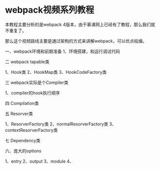 # webpack视频系列教程

本教程主要分析的是webpack 4版本，由于慕课网上已经有了教程，那么我们就不重复了。

那么这个视频路线主要是通过架构的方式来讲解webpack，可以优点枯燥。

一、webpack环境和前期准备
1、环境搭建，和运行调试代码

二 webpack tapable类

1、Hook类
2、HookMap类
3、HookCodeFactory类

三 webpack实际是个Compiler类

1、compiler的hook执行顺序

四 Compilation类

五 Resorver类

1、ResorverFactory类
2、normalResorverFactory类
3、contextResorverFactory类

七 Dependency类

六、庞大的options

1、entry
2、output
3、module
4、








